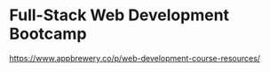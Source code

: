 # Full-Stack Web Development Bootcamp
https://www.appbrewery.co/p/web-development-course-resources/
